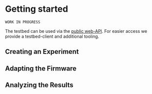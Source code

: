 # Getting started

```{note}
WORK IN PROGRESS
```

The testbed can be used via the [public web-API](./webapi).
For easier access we provide a testbed-client and additional tooling.


## Creating an Experiment

## Adapting the Firmware

## Analyzing the Results

